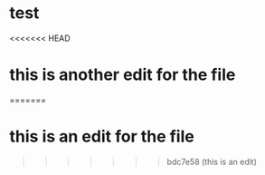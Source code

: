 # test
<<<<<<< HEAD
# this is another edit for the file
=======
# this is an edit for the file
>>>>>>> bdc7e58 (this is an edit)
